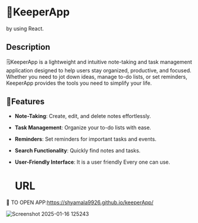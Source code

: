 # 📂KeeperApp
by using React.

## Description
🗒️KeeperApp is a lightweight and intuitive note-taking and task management application designed to help users stay organized, productive, and focused. Whether you need to jot down ideas, manage to-do lists, or set reminders, KeeperApp provides the tools you need to simplify your life.
## 🌟Features
- **Note-Taking**: Create, edit, and delete notes effortlessly.
- **Task Management**: Organize your to-do lists with ease.
-  **Reminders**: Set reminders for important tasks and events.
- **Search Functionality**: Quickly find notes and tasks.
- **User-Friendly Interface**: It is a user friendly Every one can use.

  # URL
 
📸 TO OPEN APP:https://shyamala9926.github.io/keeperApp/


 ![Screenshot 2025-01-16 125243](https://github.com/user-attachments/assets/c126a44b-435a-4616-9dee-9f658c854c10)


